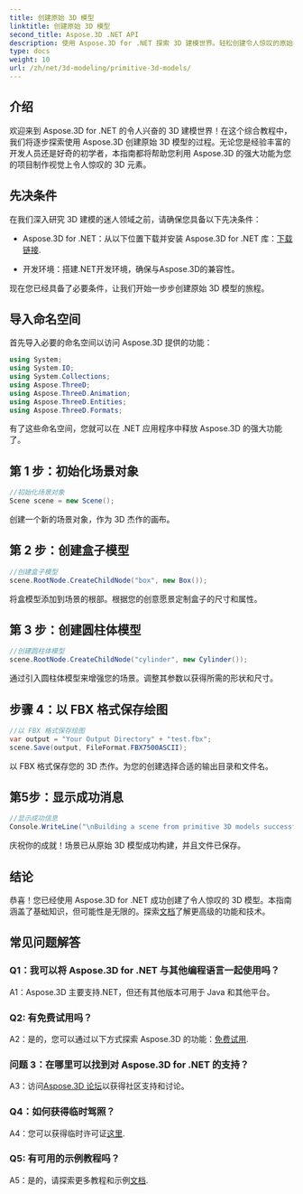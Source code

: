 ```yaml
---
title: 创建原始 3D 模型
linktitle: 创建原始 3D 模型
second_title: Aspose.3D .NET API
description: 使用 Aspose.3D for .NET 探索 3D 建模世界。轻松创建令人惊叹的原始模型。
type: docs
weight: 10
url: /zh/net/3d-modeling/primitive-3d-models/
---
```

## 介绍

欢迎来到 Aspose.3D for .NET 的令人兴奋的 3D 建模世界！在这个综合教程中，我们将逐步探索使用 Aspose.3D 创建原始 3D 模型的过程。无论您是经验丰富的开发人员还是好奇的初学者，本指南都将帮助您利用 Aspose.3D 的强大功能为您的项目制作视觉上令人惊叹的 3D 元素。

## 先决条件

在我们深入研究 3D 建模的迷人领域之前，请确保您具备以下先决条件：

- Aspose.3D for .NET：从以下位置下载并安装 Aspose.3D for .NET 库：[下载链接](https://releases.aspose.com/3d/net/).

- 开发环境：搭建.NET开发环境，确保与Aspose.3D的兼容性。

现在您已经具备了必要条件，让我们开始一步步创建原始 3D 模型的旅程。

## 导入命名空间

首先导入必要的命名空间以访问 Aspose.3D 提供的功能：

```csharp
using System;
using System.IO;
using System.Collections;
using Aspose.ThreeD;
using Aspose.ThreeD.Animation;
using Aspose.ThreeD.Entities;
using Aspose.ThreeD.Formats;
```

有了这些命名空间，您就可以在 .NET 应用程序中释放 Aspose.3D 的强大功能了。

## 第 1 步：初始化场景对象

```csharp
//初始化场景对象
Scene scene = new Scene();
```

创建一个新的场景对象，作为 3D 杰作的画布。

## 第 2 步：创建盒子模型

```csharp
//创建盒子模型
scene.RootNode.CreateChildNode("box", new Box());
```

将盒模型添加到场景的根部。根据您的创意愿景定制盒子的尺寸和属性。

## 第 3 步：创建圆柱体模型

```csharp
//创建圆柱体模型
scene.RootNode.CreateChildNode("cylinder", new Cylinder());
```

通过引入圆柱体模型来增强您的场景。调整其参数以获得所需的形状和尺寸。

## 步骤 4：以 FBX 格式保存绘图

```csharp
//以 FBX 格式保存绘图
var output = "Your Output Directory" + "test.fbx";
scene.Save(output, FileFormat.FBX7500ASCII);
```

以 FBX 格式保存您的 3D 杰作。为您的创建选择合适的输出目录和文件名。

## 第5步：显示成功消息

```csharp
//显示成功信息
Console.WriteLine("\nBuilding a scene from primitive 3D models successfully.\nFile saved at " + output);
```

庆祝你的成就！场景已从原始 3D 模型成功构建，并且文件已保存。

## 结论

恭喜！您已经使用 Aspose.3D for .NET 成功创建了令人惊叹的 3D 模型。本指南涵盖了基础知识，但可能性是无限的。探索[文档](https://reference.aspose.com/3d/net/)了解更高级的功能和技术。

## 常见问题解答

### Q1：我可以将 Aspose.3D for .NET 与其他编程语言一起使用吗？

A1：Aspose.3D 主要支持.NET，但还有其他版本可用于 Java 和其他平台。

### Q2: 有免费试用吗？

 A2：是的，您可以通过以下方式探索 Aspose.3D 的功能：[免费试用](https://releases.aspose.com/).

### 问题 3：在哪里可以找到对 Aspose.3D for .NET 的支持？

 A3：访问[Aspose.3D 论坛](https://forum.aspose.com/c/3d/18)以获得社区支持和讨论。

### Q4：如何获得临时驾照？

 A4：您可以获得临时许可证[这里](https://purchase.aspose.com/temporary-license/).

### Q5: 有可用的示例教程吗？

 A5：是的，请探索更多教程和示例[文档](https://reference.aspose.com/3d/net/).
